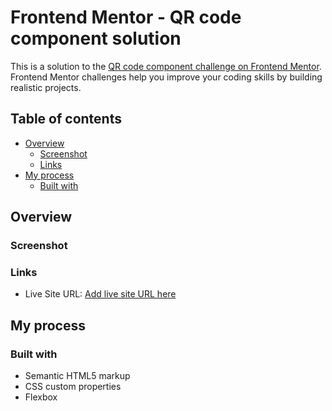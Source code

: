# Frontend Mentor - QR code component solution

This is a solution to the [QR code component challenge on Frontend Mentor](https://www.frontendmentor.io/challenges/qr-code-component-iux_sIO_H). Frontend Mentor challenges help you improve your coding skills by building realistic projects.

## Table of contents

- [Overview](#overview)
  - [Screenshot](#screenshot)
  - [Links](#links)
- [My process](#my-process)
  - [Built with](#built-with)

## Overview

### Screenshot

### Links

- Live Site URL: [Add live site URL here](https://strong-parfait-0897a9.netlify.app)

## My process

### Built with

- Semantic HTML5 markup
- CSS custom properties
- Flexbox
